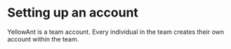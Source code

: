 # Setting up an account

YellowAnt is a team account. Every individual in the team creates their own account within the team.



